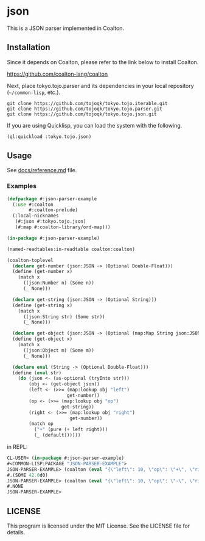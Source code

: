 # json

This is a JSON parser implemented in Coalton.

## Installation

Since it depends on Coalton, please refer to the link below to install Coalton.

https://github.com/coalton-lang/coalton

Next, place tokyo.tojo.parser and its dependencies in your local repository (`~/common-lisp`, etc.).

```shell:~/common-lisp
git clone https://github.com/tojoqk/tokyo.tojo.iterable.git
git clone https://github.com/tojoqk/tokyo.tojo.parser.git
git clone https://github.com/tojoqk/tokyo.tojo.json.git
```

If you are using Quicklisp, you can load the system with the following.

```lisp
(ql:quickload :tokyo.tojo.json)
```

## Usage

See [docs/reference.md](./docs/reference.md) file.

### Examples

```lisp
(defpackage #:json-parser-example
  (:use #:coalton
        #:coalton-prelude)
  (:local-nicknames
   (#:json #:tokyo.tojo.json)
   (#:map #:coalton-library/ord-map)))

(in-package #:json-parser-example)

(named-readtables:in-readtable coalton:coalton)

(coalton-toplevel
  (declare get-number (json:JSON -> (Optional Double-Float)))
  (define (get-number x)
    (match x
      ((json:Number n) (Some n))
      (_ None)))

  (declare get-string (json:JSON -> (Optional String)))
  (define (get-string x)
    (match x
      ((json:String str) (Some str))
      (_ None)))

  (declare get-object (json:JSON -> (Optional (map:Map String json:JSON))))
  (define (get-object x)
    (match x
      ((json:Object m) (Some m))
      (_ None)))

  (declare eval (String -> (Optional Double-Float)))
  (define (eval str)
    (do (json <- (as-optional (tryInto str)))
        (obj <- (get-object json))
        (left <- (>>= (map:lookup obj "left")
                      get-number))
        (op <- (>>= (map:lookup obj "op")
                    get-string))
        (right <- (>>= (map:lookup obj "right")
                       get-number))
        (match op
          ("+" (pure (+ left right)))
          (_ (default))))))
```

in REPL:

```lisp
CL-USER> (in-package #:json-parser-example)
#<COMMON-LISP:PACKAGE "JSON-PARSER-EXAMPLE">
JSON-PARSER-EXAMPLE> (coalton (eval "{\"left\": 10, \"op\": \"+\", \"right\": 32.0}"))
#.(SOME 42.0d0)
JSON-PARSER-EXAMPLE> (coalton (eval "{\"left\": 10, \"op\": \"-\", \"right\": 32.0}"))
#.NONE
JSON-PARSER-EXAMPLE>
```

## LICENSE

This program is licensed under the MIT License. See the LICENSE file for details.
